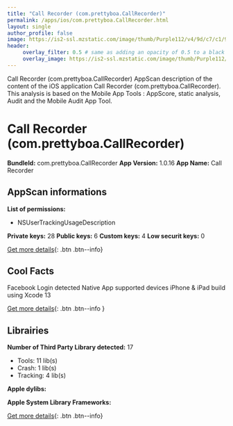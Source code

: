 ```yaml
---
title: "Call Recorder (com.prettyboa.CallRecorder)"
permalink: /apps/ios/com.prettyboa.CallRecorder.html
layout: single
author_profile: false
image: https://is2-ssl.mzstatic.com/image/thumb/Purple112/v4/9d/c7/c1/9dc7c108-c41b-a9b3-ddd0-759eb5e0ab4f/AppIcon-0-0-1x_U007emarketing-0-0-0-7-0-0-sRGB-0-0-0-GLES2_U002c0-512MB-85-220-0-0.png/512x512bb.jpg
header: 
     overlay_filter: 0.5 # same as adding an opacity of 0.5 to a black background
     overlay_image: https://is2-ssl.mzstatic.com/image/thumb/Purple112/v4/9d/c7/c1/9dc7c108-c41b-a9b3-ddd0-759eb5e0ab4f/AppIcon-0-0-1x_U007emarketing-0-0-0-7-0-0-sRGB-0-0-0-GLES2_U002c0-512MB-85-220-0-0.png/512x512bb.jpg
---
```

Call Recorder (com.prettyboa.CallRecorder) AppScan description of the content of the iOS application Call Recorder (com.prettyboa.CallRecorder). This analysis is based on the Mobile App Tools : AppScore, static analysis, Audit and the Mobile Audit App Tool.

# Call Recorder (com.prettyboa.CallRecorder)

**BundleId:** com.prettyboa.CallRecorder
**App Version:** 1.0.16
**App Name:** Call Recorder


## AppScan informations 

**List of permissions:** 
- NSUserTrackingUsageDescription
  
  
**Private keys:** 28
**Public keys:** 6
**Custom keys:** 4
**Low securit keys:** 0
  
[Get more details](/pricing.html){: .btn .btn--info}

## Cool Facts

Facebook Login detected
Native App
supported devices iPhone & iPad
build using Xcode 13
  
[Get more details](/pricing.html){: .btn .btn--info }

## Librairies 
**Number of Third Party Library detected:** 17
- Tools: 11 lib(s)
- Crash: 1 lib(s)
- Tracking: 4 lib(s)


**Apple dylibs:**


**Apple System Library Frameworks:**


  
[Get more details](/pricing.html){: .btn .btn--info}

